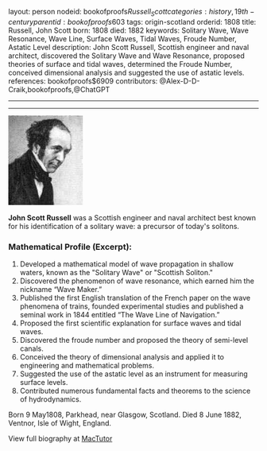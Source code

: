 layout: person
nodeid: bookofproofs$Russell_Scott
categories: history,19th-century
parentid: bookofproofs$603
tags: origin-scotland
orderid: 1808
title: Russell, John Scott
born: 1808
died: 1882
keywords: Solitary Wave, Wave Resonance, Wave Line, Surface Waves, Tidal Waves, Froude Number, Astatic Level
description: John Scott Russell, Scottish engineer and naval architect, discovered the Solitary Wave and Wave Resonance, proposed theories of surface and tidal waves, determined the Froude Number, conceived dimensional analysis and suggested the use of astatic levels.
references: bookofproofs$6909
contributors: @Alex-D-D-Craik,bookofproofs,@ChatGPT

---



---

![Russell_Scott.jpg](https://github.com/bookofproofs/bookofproofs.github.io/blob/main/_sources/_assets/images/portraits/Russell_Scott.jpg?raw=true)

**John Scott Russell** was a Scottish engineer and naval architect best known for his identification of a solitary wave: a precursor of today's solitons.

### Mathematical Profile (Excerpt):
1. Developed a mathematical model of wave propagation in shallow waters, known as the "Solitary Wave" or "Scottish Soliton."
2. Discovered the phenomenon of wave resonance, which earned him the nickname “Wave Maker.”
3. Published the first English translation of the French paper on the wave phenomena of trains, founded experimental studies and published a seminal work in 1844 entitled “The Wave Line of Navigation.”
4. Proposed the first scientific explanation for surface waves and tidal waves.
5. Discovered the froude number and proposed the theory of semi-level canals.
6. Conceived the theory of dimensional analysis and applied it to engineering and mathematical problems.
7. Suggested the use of the astatic level as an instrument for measuring surface levels.
8. Contributed numerous fundamental facts and theorems to the science of hydrodynamics.

Born 9 May1808, Parkhead, near Glasgow, Scotland. Died 8 June 1882, Ventnor, Isle of Wight, England.

View full biography at [MacTutor](https://mathshistory.st-andrews.ac.uk/Biographies/Russell_Scott/)
